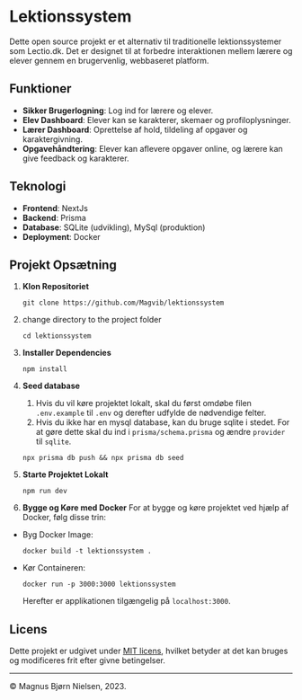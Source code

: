 # Lektionssystem

Dette open source projekt er et alternativ til traditionelle lektionssystemer som Lectio.dk. Det er designet til at forbedre interaktionen mellem lærere og elever gennem en brugervenlig, webbaseret platform.

## Funktioner

-   **Sikker Brugerlogning**: Log ind for lærere og elever.
-   **Elev Dashboard**: Elever kan se karakterer, skemaer og profiloplysninger.
-   **Lærer Dashboard**: Oprettelse af hold, tildeling af opgaver og karaktergivning.
-   **Opgavehåndtering**: Elever kan aflevere opgaver online, og lærere kan give feedback og karakterer.

## Teknologi

-   **Frontend**: NextJs
-   **Backend**: Prisma
-   **Database**: SQLite (udvikling), MySql (produktion)
-   **Deployment**: Docker

## Projekt Opsætning

1. **Klon Repositoriet**

    ```
    git clone https://github.com/Magvib/lektionssystem
    ```

2. change directory to the project folder

    ```
    cd lektionssystem
    ```

3. **Installer Dependencies**

    ```
    npm install
    ```

4. **Seed database**

    1. Hvis du vil køre projektet lokalt, skal du først omdøbe filen `.env.example` til `.env` og derefter udfylde de nødvendige felter.
    2. Hvis du ikke har en mysql database, kan du bruge sqlite i stedet. For at gøre dette skal du ind i `prisma/schema.prisma` og ændre `provider` til `sqlite`.

    ```
    npx prisma db push && npx prisma db seed
    ```

5. **Starte Projektet Lokalt**

    ```
    npm run dev
    ```

6. **Bygge og Køre med Docker**
   For at bygge og køre projektet ved hjælp af Docker, følg disse trin:

-   Byg Docker Image:
    ```
    docker build -t lektionssystem .
    ```
-   Kør Containeren:
    ```
    docker run -p 3000:3000 lektionssystem
    ```
    Herefter er applikationen tilgængelig på `localhost:3000`.

## Licens

Dette projekt er udgivet under [MIT licens](https://opensource.org/licenses/MIT), hvilket betyder at det kan bruges og modificeres frit efter givne betingelser.

---

© Magnus Bjørn Nielsen, 2023.
